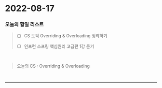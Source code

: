 2022-08-17
==========

### 오늘의 할일 리스트

> - [ ] CS 토픽 Overriding & Overloading 정리하기
>
> - [ ] 인프런 스프링 핵심원리 고급편 1강 듣기
>

<br/>

> 오늘의 CS :  Overriding & Overloading
>
<br/>

------------ 